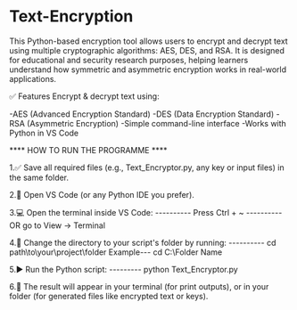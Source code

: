 # Text-Encryption
This Python-based encryption tool allows users to encrypt and decrypt text using multiple cryptographic algorithms: AES, DES, and RSA. It is designed for educational and security research purposes, helping learners understand how symmetric and asymmetric encryption works in real-world applications.

✅ Features
Encrypt & decrypt text using:

-AES (Advanced Encryption Standard)
-DES (Data Encryption Standard)
-RSA (Asymmetric Encryption)
-Simple command-line interface
-Works with Python in VS Code

**** HOW TO RUN THE PROGRAMME ****

1.✅ Save all required files (e.g., Text_Encryptor.py, any key or input files) in the same folder.

2.🧭 Open VS Code (or any Python IDE you prefer).

3.💻 Open the terminal inside VS Code:
---------- Press Ctrl + ~
---------- OR go to View → Terminal

4.📁 Change the directory to your script's folder by running:
---------- cd path\to\your\project\folder
Example--- cd C:\Folder Name

5.▶️ Run the Python script:
--------- python Text_Encryptor.py

6.📄 The result will appear in your terminal (for print outputs), or in your folder (for generated files like encrypted text or keys).
